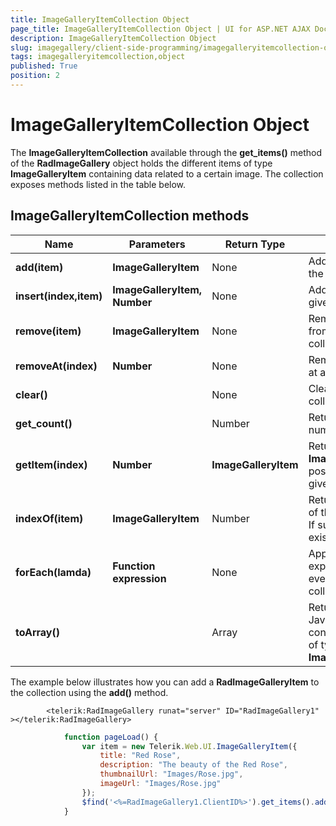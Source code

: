 ```yaml
---
title: ImageGalleryItemCollection Object
page_title: ImageGalleryItemCollection Object | UI for ASP.NET AJAX Documentation
description: ImageGalleryItemCollection Object
slug: imagegallery/client-side-programming/imagegalleryitemcollection-object
tags: imagegalleryitemcollection,object
published: True
position: 2
---
```


# ImageGalleryItemCollection Object



The __ImageGalleryItemCollection__ available through the __get_items()__ method of the __RadImageGallery__ object holds the different items of type __ImageGalleryItem__ containing data related to a certain image. The collection exposes methods listed in the table below.

## ImageGalleryItemCollection methods


| Name | Parameters | Return Type | Description |
| ------ | ------ | ------ | ------ |
| __add(item)__ | __ImageGalleryItem__ |None|Adds an item to the collection.|
| __insert(index,item)__ | __ImageGalleryItem, Number__ |None|Adds an item at a given position.|
| __remove(item)__ | __ImageGalleryItem__ |None|Removes an item from the collection.|
| __removeAt(index)__ | __Number__ |None|Removes an item at a given position.|
| __clear()__ ||None|Clears the items collection.|
| __get_count()__ ||Number|Returns the number of items.|
| __getItem(index)__ | __Number__ | __ImageGalleryItem__ |Returns the __ImageGalleryItem__ positioned at a given index.|
| __indexOf(item)__ | __ImageGalleryItem__ |Number|Returns the index of the given item. If such does not exist returns -1.|
| __forEach(lamda)__ | __Function expression__ |None|Applies the expression for every item in the collection.|
| __toArray()__ ||Array|Returns a JavaScript Array containing items of type __ImageGalleryItem.__ |

The example below illustrates how you can add a __RadImageGalleryItem__ to the collection using the __add()__ method.

````ASPNET
	    <telerik:RadImageGallery runat="server" ID="RadImageGallery1" ></telerik:RadImageGallery>
````



````JavaScript
	        function pageLoad() {
	            var item = new Telerik.Web.UI.ImageGalleryItem({
	                title: "Red Rose",
	                description: "The beauty of the Red Rose",
	                thumbnailUrl: "Images/Rose.jpg",
	                imageUrl: "Images/Rose.jpg"
	            });
	            $find('<%=RadImageGallery1.ClientID%>').get_items().add(item);
	        }
````


